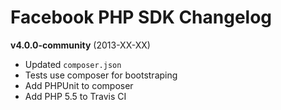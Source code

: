 Facebook PHP SDK Changelog
==========================

__v4.0.0-community__ (2013-XX-XX)

* Updated `composer.json`
* Tests use composer for bootstraping
* Add PHPUnit to composer
* Add PHP 5.5 to Travis CI